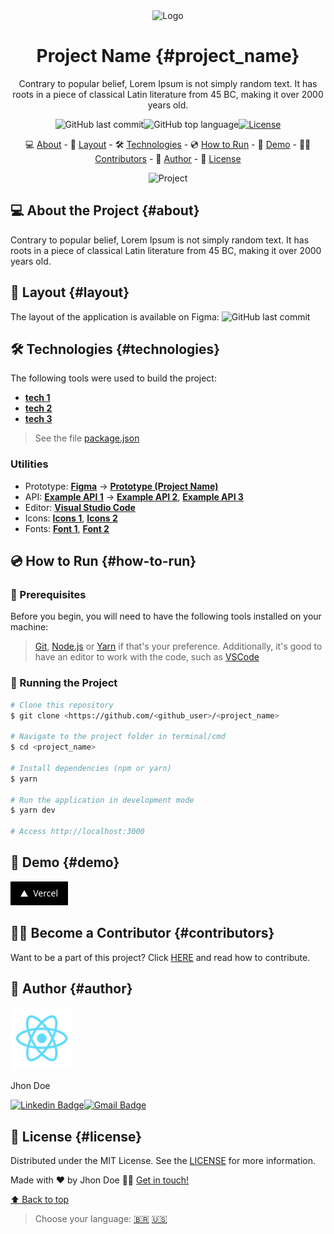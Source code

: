 <center>
   <img src="https://cdn.pixabay.com/photo/2014/07/13/19/17/wheel-392715_960_720.png" alt="Logo" height="125" width="125">

# Project Name {#project_name}

</center>

<center>
Contrary to popular belief, Lorem Ipsum is not simply random text. It has roots in a piece of classical Latin literature from 45 BC, making it over 2000 years old.
</center>

<center>

![GitHub last commit](https://img.shields.io/github/last-commit/facebook/react?color=%235965E0)![GitHub top language](https://img.shields.io/github/languages/top/facebook/react?color=%235965E0)[![License](https://img.shields.io/github/license/facebook/react?color=%235965E0)](link_repo)
</center>

<center>

💻 [About](#about) - 🎨 [Layout](#layout) - 🛠 [Technologies](#technologies) - 💿 [How to Run](#how-to-run) - 🧪 [Demo](#demo) - 🙋‍♂️ [Contributors](#contributors) - 🦸 [Author](#author) - 📝 [License](#license)
</center>

<center>

  ![Project](https://semantic-ui.com/images/wireframe/image.png)
</center>

## 💻 About the Project {#about}

Contrary to popular belief, Lorem Ipsum is not simply random text. It has roots in a piece of classical Latin literature from 45 BC, making it over 2000 years old.

## 🎨 Layout {#layout}

The layout of the application is available on Figma: ![GitHub last commit](https://img.shields.io/badge/Access%20Layout%20-Figma-%235965E0)

## 🛠 Technologies {#technologies}

The following tools were used to build the project:

- **[tech 1](https://example.com)**
- **[tech 2](https://example.com)**
- **[tech 3](https://example.com)**

> See the file [package.json](https://github.com/<github_user>/<project_name>/package.json>)

### Utilities

- Prototype: **[Figma](https://www.figma.com/)** → **[Prototype (Project Name)](https://www.figma.com)**
- API: **[Example API 1](https://example.com)** → **[Example API 2](https://example.com)**, **[Example API 3](https://example.com)**
- Editor: **[Visual Studio Code](https://code.visualstudio.com/)**
- Icons: **[Icons 1](https://example.com)**, **[Icons 2](https://example.com)**
- Fonts: **[Font 1](https://example.com)**, **[Font 2](https://example.com)**

## 💿 How to Run {#how-to-run}

### 🧰 Prerequisites

Before you begin, you will need to have the following tools installed on your machine:

> [Git](https://git-scm.com), [Node.js](https://nodejs.org/en/) or [Yarn](https://yarnpkg.com/) if that's your preference. Additionally, it's good to have an editor to work with the code, such as [VSCode](https://code.visualstudio.com/)

### 🧭 Running the Project

```bash
# Clone this repository
$ git clone <https://github.com/<github_user>/<project_name>

# Navigate to the project folder in terminal/cmd
$ cd <project_name>

# Install dependencies (npm or yarn)
$ yarn

# Run the application in development mode
$ yarn dev

# Access http://localhost:3000
```

## 🧪 Demo {#demo}

![Demo](.github/vercel_button.png)

## 🙋‍♂️ Become a Contributor {#contributors}

Want to be a part of this project? Click [HERE](CONTRIBUTING.md) and read how to contribute.

## 🦸 Author {#author}

<img src="https://raw.githubusercontent.com/github/explore/80688e429a7d4ef2fca1e82350fe8e3517d3494d/topics/react/react.png" width="100px" alt="Jhon Doe"/>

Jhon Doe

[![Linkedin Badge](https://img.shields.io/badge/-Linkedin-blue?style=flat-square&logo=Linkedin&logoColor=white&link=<your_linkedin>)](your_linkedin)[![Gmail Badge](https://img.shields.io/badge/-Gmail-c14438?style=flat-square&logo=Gmail&logoColor=white&link=mailto:<your_email>)](mailto:<your_email>)

## 📝 License {#license}

Distributed under the MIT License. See the [LICENSE](https://<repo_link>/LICENSE) for more information.

Made with ❤️ by Jhon Doe 👋🏽 [Get in touch!](your_linkedin)

[⬆ Back to top](#project_name)

> Choose your language: [🇧🇷](README.md) [🇺🇸](README%20English.md)
